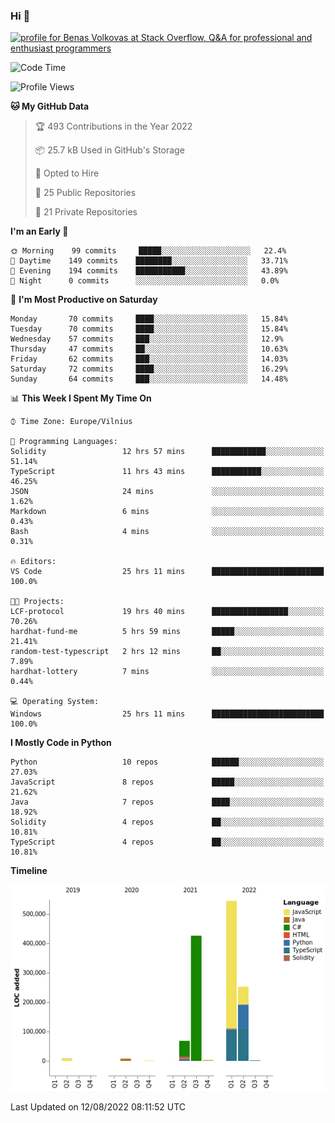 ### Hi 👋
<a href="https://stackoverflow.com/users/14954249/benas-volkovas"><img src="https://stackoverflow.com/users/flair/14954249.png?theme=dark" width="208" height="58" alt="profile for Benas Volkovas at Stack Overflow, Q&amp;A for professional and enthusiast programmers" title="profile for Benas Volkovas at Stack Overflow, Q&amp;A for professional and enthusiast programmers"></a>

<!--START_SECTION:waka-->
![Code Time](http://img.shields.io/badge/Code%20Time-800%20hrs%2019%20mins-blue)

![Profile Views](http://img.shields.io/badge/Profile%20Views-0-blue)

**🐱 My GitHub Data** 

> 🏆 493 Contributions in the Year 2022
 > 
> 📦 25.7 kB Used in GitHub's Storage 
 > 
> 💼 Opted to Hire
 > 
> 📜 25 Public Repositories 
 > 
> 🔑 21 Private Repositories  
 > 
**I'm an Early 🐤** 

```text
🌞 Morning    99 commits     █████░░░░░░░░░░░░░░░░░░░░   22.4% 
🌆 Daytime    149 commits    ████████░░░░░░░░░░░░░░░░░   33.71% 
🌃 Evening    194 commits    ███████████░░░░░░░░░░░░░░   43.89% 
🌙 Night      0 commits      ░░░░░░░░░░░░░░░░░░░░░░░░░   0.0%

```
📅 **I'm Most Productive on Saturday** 

```text
Monday       70 commits     ████░░░░░░░░░░░░░░░░░░░░░   15.84% 
Tuesday      70 commits     ████░░░░░░░░░░░░░░░░░░░░░   15.84% 
Wednesday    57 commits     ███░░░░░░░░░░░░░░░░░░░░░░   12.9% 
Thursday     47 commits     ██░░░░░░░░░░░░░░░░░░░░░░░   10.63% 
Friday       62 commits     ███░░░░░░░░░░░░░░░░░░░░░░   14.03% 
Saturday     72 commits     ████░░░░░░░░░░░░░░░░░░░░░   16.29% 
Sunday       64 commits     ███░░░░░░░░░░░░░░░░░░░░░░   14.48%

```


📊 **This Week I Spent My Time On** 

```text
⌚︎ Time Zone: Europe/Vilnius

💬 Programming Languages: 
Solidity                 12 hrs 57 mins      ████████████░░░░░░░░░░░░░   51.14% 
TypeScript               11 hrs 43 mins      ███████████░░░░░░░░░░░░░░   46.25% 
JSON                     24 mins             ░░░░░░░░░░░░░░░░░░░░░░░░░   1.62% 
Markdown                 6 mins              ░░░░░░░░░░░░░░░░░░░░░░░░░   0.43% 
Bash                     4 mins              ░░░░░░░░░░░░░░░░░░░░░░░░░   0.31%

🔥 Editors: 
VS Code                  25 hrs 11 mins      █████████████████████████   100.0%

🐱‍💻 Projects: 
LCF-protocol             19 hrs 40 mins      █████████████████░░░░░░░░   70.26% 
hardhat-fund-me          5 hrs 59 mins       █████░░░░░░░░░░░░░░░░░░░░   21.41% 
random-test-typescript   2 hrs 12 mins       ██░░░░░░░░░░░░░░░░░░░░░░░   7.89% 
hardhat-lottery          7 mins              ░░░░░░░░░░░░░░░░░░░░░░░░░   0.44%

💻 Operating System: 
Windows                  25 hrs 11 mins      █████████████████████████   100.0%

```

**I Mostly Code in Python** 

```text
Python                   10 repos            ██████░░░░░░░░░░░░░░░░░░░   27.03% 
JavaScript               8 repos             █████░░░░░░░░░░░░░░░░░░░░   21.62% 
Java                     7 repos             ████░░░░░░░░░░░░░░░░░░░░░   18.92% 
Solidity                 4 repos             ██░░░░░░░░░░░░░░░░░░░░░░░   10.81% 
TypeScript               4 repos             ██░░░░░░░░░░░░░░░░░░░░░░░   10.81%

```


**Timeline**

![Chart not found](https://raw.githubusercontent.com/BenasVolkovas/BenasVolkovas/main/charts/bar_graph.png) 


 Last Updated on 12/08/2022 08:11:52 UTC
<!--END_SECTION:waka-->
